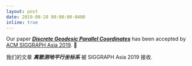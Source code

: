 ```yaml
---
layout: post
date: 2019-08-28 00:00:00-0400
inline: true
---
```


Our paper [***Discrete Geodesic Parallel Coordinates***](https://www.huiwang.me/projects/5_project/) has been accepted by [ACM SIGGRAPH Asia 2019](https://sa2019.siggraph.org/). :star2:

我们的文章 ***离散测地平行坐标系*** 被 SIGGRAPH Asia 2019 接收.
